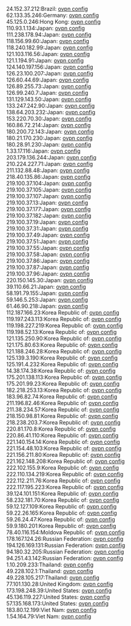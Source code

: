 24.152.37.212:Brazil: [ovpn config](vpn/24_152_37_212.ovpn)  
62.133.35.246:Germany: [ovpn config](vpn/62_133_35_246.ovpn)  
45.125.0.246:Hong Kong: [ovpn config](vpn/45_125_0_246.ovpn)  
110.93.1.134:Japan: [ovpn config](vpn/110_93_1_134.ovpn)  
111.238.178.94:Japan: [ovpn config](vpn/111_238_178_94.ovpn)  
118.156.99.60:Japan: [ovpn config](vpn/118_156_99_60.ovpn)  
118.240.182.99:Japan: [ovpn config](vpn/118_240_182_99.ovpn)  
121.103.116.56:Japan: [ovpn config](vpn/121_103_116_56.ovpn)  
121.1.194.91:Japan: [ovpn config](vpn/121_1_194_91.ovpn)  
124.140.197.156:Japan: [ovpn config](vpn/124_140_197_156.ovpn)  
126.23.100.207:Japan: [ovpn config](vpn/126_23_100_207.ovpn)  
126.60.44.69:Japan: [ovpn config](vpn/126_60_44_69.ovpn)  
126.89.255.73:Japan: [ovpn config](vpn/126_89_255_73.ovpn)  
126.99.240.7:Japan: [ovpn config](vpn/126_99_240_7.ovpn)  
131.129.143.50:Japan: [ovpn config](vpn/131_129_143_50.ovpn)  
133.247.242.90:Japan: [ovpn config](vpn/133_247_242_90.ovpn)  
138.64.203.232:Japan: [ovpn config](vpn/138_64_203_232.ovpn)  
153.220.70.30:Japan: [ovpn config](vpn/153_220_70_30.ovpn)  
160.86.72.214:Japan: [ovpn config](vpn/160_86_72_214.ovpn)  
180.200.72.143:Japan: [ovpn config](vpn/180_200_72_143.ovpn)  
180.21.170.230:Japan: [ovpn config](vpn/180_21_170_230.ovpn)  
180.28.91.230:Japan: [ovpn config](vpn/180_28_91_230.ovpn)  
1.33.17.116:Japan: [ovpn config](vpn/1_33_17_116.ovpn)  
203.179.136.244:Japan: [ovpn config](vpn/203_179_136_244.ovpn)  
210.224.227.71:Japan: [ovpn config](vpn/210_224_227_71.ovpn)  
211.132.88.48:Japan: [ovpn config](vpn/211_132_88_48.ovpn)  
218.40.135.86:Japan: [ovpn config](vpn/218_40_135_86.ovpn)  
219.100.37.104:Japan: [ovpn config](vpn/219_100_37_104.ovpn)  
219.100.37.105:Japan: [ovpn config](vpn/219_100_37_105.ovpn)  
219.100.37.107:Japan: [ovpn config](vpn/219_100_37_107.ovpn)  
219.100.37.13:Japan: [ovpn config](vpn/219_100_37_13.ovpn)  
219.100.37.177:Japan: [ovpn config](vpn/219_100_37_177.ovpn)  
219.100.37.182:Japan: [ovpn config](vpn/219_100_37_182.ovpn)  
219.100.37.19:Japan: [ovpn config](vpn/219_100_37_19.ovpn)  
219.100.37.31:Japan: [ovpn config](vpn/219_100_37_31.ovpn)  
219.100.37.49:Japan: [ovpn config](vpn/219_100_37_49.ovpn)  
219.100.37.51:Japan: [ovpn config](vpn/219_100_37_51.ovpn)  
219.100.37.55:Japan: [ovpn config](vpn/219_100_37_55.ovpn)  
219.100.37.58:Japan: [ovpn config](vpn/219_100_37_58.ovpn)  
219.100.37.86:Japan: [ovpn config](vpn/219_100_37_86.ovpn)  
219.100.37.87:Japan: [ovpn config](vpn/219_100_37_87.ovpn)  
219.100.37.96:Japan: [ovpn config](vpn/219_100_37_96.ovpn)  
220.150.145.30:Japan: [ovpn config](vpn/220_150_145_30.ovpn)  
39.110.66.21:Japan: [ovpn config](vpn/39_110_66_21.ovpn)  
58.191.79.155:Japan: [ovpn config](vpn/58_191_79_155.ovpn)  
59.146.5.253:Japan: [ovpn config](vpn/59_146_5_253.ovpn)  
61.46.90.218:Japan: [ovpn config](vpn/61_46_90_218.ovpn)  
112.187.166.23:Korea Republic of: [ovpn config](vpn/112_187_166_23.ovpn)  
119.197.243.113:Korea Republic of: [ovpn config](vpn/119_197_243_113.ovpn)  
119.198.227.219:Korea Republic of: [ovpn config](vpn/119_198_227_219.ovpn)  
119.198.52.13:Korea Republic of: [ovpn config](vpn/119_198_52_13.ovpn)  
121.135.250.90:Korea Republic of: [ovpn config](vpn/121_135_250_90.ovpn)  
121.175.80.63:Korea Republic of: [ovpn config](vpn/121_175_80_63.ovpn)  
121.188.246.28:Korea Republic of: [ovpn config](vpn/121_188_246_28.ovpn)  
125.139.3.190:Korea Republic of: [ovpn config](vpn/125_139_3_190.ovpn)  
125.191.4.232:Korea Republic of: [ovpn config](vpn/125_191_4_232.ovpn)  
14.38.174.38:Korea Republic of: [ovpn config](vpn/14_38_174_38.ovpn)  
175.201.138.113:Korea Republic of: [ovpn config](vpn/175_201_138_113.ovpn)  
175.201.99.23:Korea Republic of: [ovpn config](vpn/175_201_99_23.ovpn)  
182.218.253.13:Korea Republic of: [ovpn config](vpn/182_218_253_13.ovpn)  
183.96.82.74:Korea Republic of: [ovpn config](vpn/183_96_82_74.ovpn)  
211.196.82.46:Korea Republic of: [ovpn config](vpn/211_196_82_46.ovpn)  
211.38.234.57:Korea Republic of: [ovpn config](vpn/211_38_234_57.ovpn)  
218.150.98.81:Korea Republic of: [ovpn config](vpn/218_150_98_81.ovpn)  
218.238.203.7:Korea Republic of: [ovpn config](vpn/218_238_203_7.ovpn)  
220.81.170.8:Korea Republic of: [ovpn config](vpn/220_81_170_8.ovpn)  
220.86.41.110:Korea Republic of: [ovpn config](vpn/220_86_41_110.ovpn)  
221.140.154.14:Korea Republic of: [ovpn config](vpn/221_140_154_14.ovpn)  
221.154.48.103:Korea Republic of: [ovpn config](vpn/221_154_48_103.ovpn)  
221.156.211.80:Korea Republic of: [ovpn config](vpn/221_156_211_80.ovpn)  
221.162.148.208:Korea Republic of: [ovpn config](vpn/221_162_148_208.ovpn)  
222.102.155.9:Korea Republic of: [ovpn config](vpn/222_102_155_9.ovpn)  
222.110.134.219:Korea Republic of: [ovpn config](vpn/222_110_134_219.ovpn)  
222.112.211.76:Korea Republic of: [ovpn config](vpn/222_112_211_76.ovpn)  
222.117.195.223:Korea Republic of: [ovpn config](vpn/222_117_195_223.ovpn)  
39.124.101.151:Korea Republic of: [ovpn config](vpn/39_124_101_151.ovpn)  
58.232.181.70:Korea Republic of: [ovpn config](vpn/58_232_181_70.ovpn)  
59.12.127.109:Korea Republic of: [ovpn config](vpn/59_12_127_109.ovpn)  
59.22.26.165:Korea Republic of: [ovpn config](vpn/59_22_26_165.ovpn)  
59.26.24.47:Korea Republic of: [ovpn config](vpn/59_26_24_47.ovpn)  
59.9.180.201:Korea Republic of: [ovpn config](vpn/59_9_180_201.ovpn)  
78.40.116.154:Moldova Republic of: [ovpn config](vpn/78_40_116_154.ovpn)  
178.167.124.26:Russian Federation: [ovpn config](vpn/178_167_124_26.ovpn)  
194.126.169.131:Russian Federation: [ovpn config](vpn/194_126_169_131.ovpn)  
94.180.32.205:Russian Federation: [ovpn config](vpn/94_180_32_205.ovpn)  
94.251.43.142:Russian Federation: [ovpn config](vpn/94_251_43_142.ovpn)  
1.10.209.233:Thailand: [ovpn config](vpn/1_10_209_233.ovpn)  
49.228.102.1:Thailand: [ovpn config](vpn/49_228_102_1.ovpn)  
49.228.105.217:Thailand: [ovpn config](vpn/49_228_105_217.ovpn)  
77.101.130.28:United Kingdom: [ovpn config](vpn/77_101_130_28.ovpn)  
173.198.248.39:United States: [ovpn config](vpn/173_198_248_39.ovpn)  
45.136.119.227:United States: [ovpn config](vpn/45_136_119_227.ovpn)  
57.135.168.173:United States: [ovpn config](vpn/57_135_168_173.ovpn)  
183.80.12.199:Viet Nam: [ovpn config](vpn/183_80_12_199.ovpn)  
1.54.164.79:Viet Nam: [ovpn config](vpn/1_54_164_79.ovpn)  
